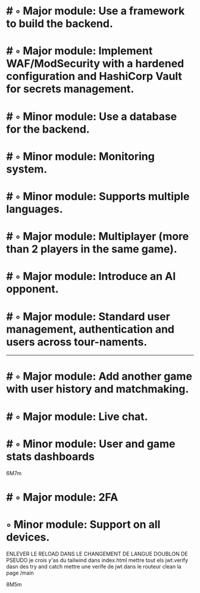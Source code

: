#	# ◦ Major module: Use a framework to build the backend.
#	# ◦ Major module: Implement WAF/ModSecurity with a hardened configuration and HashiCorp Vault for secrets management.
#	# ◦ Minor module: Use a database for the backend.
#	# ◦ Minor module: Monitoring system.
#	# ◦ Minor module: Supports multiple languages.
# 	# ◦ Major module: Multiplayer (more than 2 players in the same game).
#	# ◦ Major module: Introduce an AI opponent.
#	# ◦ Major module: Standard user management, authentication and users across tour-naments.
------------------------------------------------------------------------
#	# ◦ Major module: Add another game with user history and matchmaking.
#	# ◦ Major module: Live chat.
#	# ◦ Minor module: User and game stats dashboards
6M7m
#	# ◦ Major module: 2FA


# ◦ Minor module: Support on all devices.

ENLEVER LE RELOAD DANS LE CHANGEMENT DE LANGUE
DOUBLON DE PSEUDO
je crois y'as du tailwind dans index.html
mettre tout els jwt.verify dasn des try and catch
mettre une verife de jwt dans le routeur
clean la page /main

8M5m
